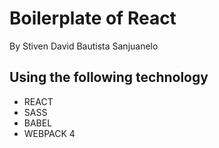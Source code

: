 # Boilerplate of React
By Stiven David Bautista Sanjuanelo

## Using the following technology
* REACT
* SASS
* BABEL
* WEBPACK 4